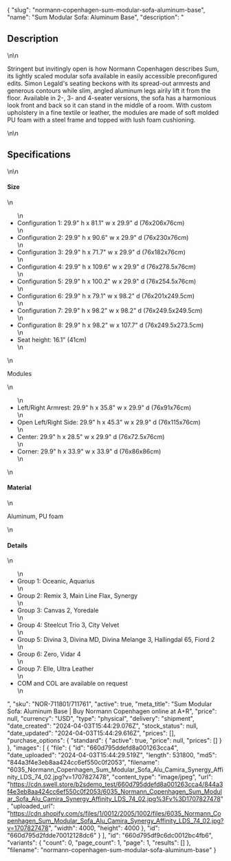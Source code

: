 {
  "slug": "normann-copenhagen-sum-modular-sofa-aluminum-base",
  "name": "Sum Modular Sofa: Aluminum Base",
  "description": "<h2>Description</h2>\n<!-- split -->\n<p>Stringent but invitingly open is how Normann Copenhagen describes Sum, its lightly scaled modular sofa available in easily accessible preconfigured edits. Simon Legald's seating beckons with its spread-out armrests and generous contours while slim, angled aluminum legs airily lift it from the floor. Available in 2-, 3- and 4-seater versions, the sofa has a harmonious look front and back so it can stand in the middle of a room. With custom upholstery in a fine textile or leather, the modules are made of soft molded PU foam with a steel frame and topped with lush foam cushioning.</p>\n<!-- split -->\n<h2>Specifications</h2>\n<!-- split -->\n<h4>Size</h4>\n<ul>\n<li>Configuration 1: 29.9\" h x 81.1\" w x 29.9\" d (76x206x76cm)</li>\n<li>Configuration 2: 29.9\" h x 90.6\" w x 29.9\" d (76x230x76cm)</li>\n<li>Configuration 3: 29.9\" h x 71.7\" w x 29.9\" d (76x182x76cm)</li>\n<li>Configuration 4: 29.9\" h x 109.6\" w x 29.9\" d (76x278.5x76cm)</li>\n<li>Configuration 5: 29.9\" h x 100.2\" w x 29.9\" d (76x254.5x76cm)</li>\n<li>Configuration 6: 29.9\" h x 79.1\" w x 98.2\" d (76x201x249.5cm)</li>\n<li>Configuration 7: 29.9\" h x 98.2\" w x 98.2\" d (76x249.5x249.5cm)</li>\n<li>Configuration 8: 29.9\" h x 98.2\" w x 107.7\" d (76x249.5x273.5cm)</li>\n<li>Seat height: 16.1\" (41cm)</li>\n</ul>\n<p>Modules</p>\n<ul>\n<li>Left/Right Armrest: 29.9\" h x 35.8\" w x 29.9\" d (76x91x76cm)</li>\n<li>Open Left/Right Side: 29.9\" h x 45.3\" w x 29.9\" d (76x115x76cm)</li>\n<li>Center: 29.9\" h x 28.5\" w x 29.9\" d (76x72.5x76cm)</li>\n<li>Corner: 29.9\" h x 33.9\" w x 33.9\" d (76x86x86cm)</li>\n</ul>\n<h4>Material</h4>\n<p>Aluminum, PU foam</p>\n<h4>Details</h4>\n<ul>\n<li>Group 1: Oceanic, Aquarius</li>\n<li>Group 2: Remix 3, Main Line Flax, Synergy</li>\n<li>Group 3: Canvas 2, Yoredale</li>\n<li>Group 4: Steelcut Trio 3, City Velvet</li>\n<li>Group 5: Divina 3, Divina MD, Divina Melange 3, Hallingdal 65, Fiord 2</li>\n<li>Group 6: Zero, Vidar 4</li>\n<li>Group 7: Elle, Ultra Leather</li>\n<li>COM and COL are available on request</li>\n</ul>",
  "sku": "NOR-711801/711761",
  "active": true,
  "meta_title": "Sum Modular Sofa: Aluminum Base | Buy Normann Copenhagen online at A+R",
  "price": null,
  "currency": "USD",
  "type": "physical",
  "delivery": "shipment",
  "date_created": "2024-04-03T15:44:29.076Z",
  "stock_status": null,
  "date_updated": "2024-04-03T15:44:29.616Z",
  "prices": [],
  "purchase_options": {
    "standard": {
      "active": true,
      "price": null,
      "prices": []
    }
  },
  "images": [
    {
      "file": {
        "id": "660d795ddefd8a001263cca4",
        "date_uploaded": "2024-04-03T15:44:29.519Z",
        "length": 531800,
        "md5": "844a3f4e3eb8aa424cc6ef550c0f2053",
        "filename": "6035_Normann_Copenhagen_Sum_Modular_Sofa_Alu_Camira_Synergy_Affinity_LDS_74_02.jpg?v=1707827478",
        "content_type": "image/jpeg",
        "url": "https://cdn.swell.store/b2sdemo_test/660d795ddefd8a001263cca4/844a3f4e3eb8aa424cc6ef550c0f2053/6035_Normann_Copenhagen_Sum_Modular_Sofa_Alu_Camira_Synergy_Affinity_LDS_74_02.jpg%3Fv%3D1707827478",
        "uploaded_url": "https://cdn.shopify.com/s/files/1/0012/2005/1002/files/6035_Normann_Copenhagen_Sum_Modular_Sofa_Alu_Camira_Synergy_Affinity_LDS_74_02.jpg?v=1707827478",
        "width": 4000,
        "height": 4000
      },
      "id": "660d795d2fdde70012128dc6"
    }
  ],
  "id": "660d795df9c6dc0012bc4fb6",
  "variants": {
    "count": 0,
    "page_count": 1,
    "page": 1,
    "results": []
  },
  "filename": "normann-copenhagen-sum-modular-sofa-aluminum-base"
}